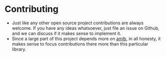 # Contributing

- Just like any other open source project contributions are always welcome. If you have
any ideas whatsoever, just file an issue on Github, and we can discuss if it makes sense
to implement it.
- Since a large part of this project depends more on
[amlb](https://github.com/openml/automlbenchmark), in all
  honesty, it makes sense to focus contributions there more than this particular library.
